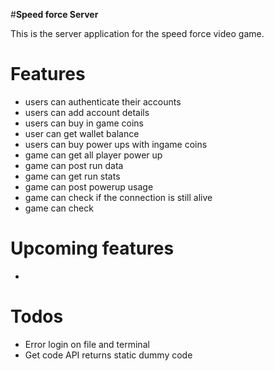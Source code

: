 #**Speed force Server**

This is the server application for the speed force video game. 


# Features 
- users can authenticate their accounts
- users can add account details 
- users can buy in game coins
- user can get wallet balance
- users can buy power ups with ingame coins 
- game can get all player  power up 
- game can post run data 
- game can get run stats
- game can post powerup usage 
- game can check if the connection is still alive 
- game can check  

# Upcoming features
- 


# Todos
- Error login on file and terminal 
- Get code API returns static dummy code